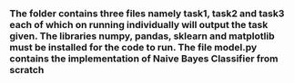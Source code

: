 ### The folder contains three files namely task1, task2 and task3 each of which on running individually will output the task given. The libraries numpy, pandas, sklearn and matplotlib must be installed for the code to run. The file model.py contains the implementation of Naive Bayes Classifier from scratch 